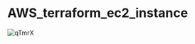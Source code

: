 # AWS_terraform_ec2_instance
![qTmrX](https://github.com/coder9a/AWS_terraform_ec2_instance/assets/42884781/70960124-fcca-4305-bdf8-a4ce890fc568)
